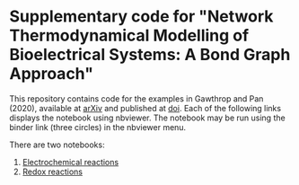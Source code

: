 # Supplementary code for "Network Thermodynamical Modelling of Bioelectrical Systems: A Bond Graph Approach"

This repository contains code for the examples in Gawthrop and Pan (2020), available at [arXiv](https://arxiv.org/abs/2009.02217) and published at [doi](https://dx.doi.org/10.1089/bioe.2020.0042). Each of the following links displays the notebook using nbviewer. The notebook may be run using the binder link (three circles) in the nbviewer menu.

There are two notebooks:
1. [Electrochemical reactions](https://nbviewer.jupyter.org/github/gawthrop/GawPan20/blob/main/ElectroChemical.ipynb)
2. [Redox reactions](https://nbviewer.jupyter.org/github/gawthrop/GawPan20/blob/main/Redox.ipynb)